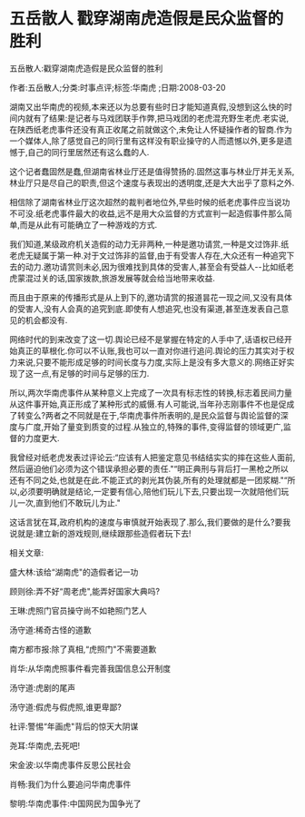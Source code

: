 # 五岳散人  戳穿湖南虎造假是民众监督的胜利

五岳散人:戳穿湖南虎造假是民众监督的胜利

作者:五岳散人;分类:时事点评;标签:华南虎 ;日期:2008-03-20

湖南又出华南虎的视频,本来还以为总要有些时日才能知道真假,没想到这么快的时间内就有了结果:是记者与马戏团联手作弊,把马戏团的老虎混充野生老虎.老实说,在陕西纸老虎事件还没有真正收尾之前就做这个,未免让人怀疑操作者的智商.作为一个媒体人,除了感觉自己的同行里有这样没有职业操守的人而遗憾以外,更多是遗憾于,自己的同行里居然还有这么蠢的人.

这个记者蠢固然是蠢,但湖南省林业厅还是值得赞扬的.固然这事与林业厅并无关系,林业厅只是尽自己的职责,但这个速度与表现出的透明度,还是大大出乎了意料之外.

相信除了湖南省林业厅这次超然的裁判者地位外,早些时候的纸老虎事件应当说功不可没.纸老虎事件最大的收益,远不是用大众监督的方式宣判一起造假事件那么简单,而是从此有可能确立了一种游戏的方式.

我们知道,某级政府机关造假的动力无非两种,一种是邀功请赏,一种是文过饰非.纸老虎无疑属于第一种.对于文过饰非的监督,由于有受害人存在,大众还有一种追究下去的动力.邀功请赏则未必,因为很难找到具体的受害人,甚至会有受益人--比如纸老虎蒙混过关的话,国家拨款,旅游发展等就会给当地带来收益.

而且由于原来的传播形式是从上到下的,邀功请赏的报道昙花一现之间,又没有具体的受害人,没有人会真的追究到底.即使有人想追究,也没有渠道,甚至连发表自己意见的机会都没有.

网络时代的到来改变了这一切.舆论已经不是掌握在特定的人手中了,话语权已经开始真正的草根化.你可以不认账,我也可以一直对你进行追问.舆论的压力其实对于权力来说,只要不能形成足够的时间长度与力度,实际上是没有多大意义的.网络正好实现了这一点,有足够的时间与足够的压力.

所以,两次华南虎事件从某种意义上完成了一次具有标志性的转换,标志着民间力量从这件事开始,真正形成了某种形式的威慑.有人可能说,当年孙志刚事件不也是促成了转变么?两者之不同就是在于,华南虎事件所表明的,是民众监督与舆论监督的深度与广度,开始了量变到质变的过程.从独立的,特殊的事件,变得监督的领域更广,监督的力度更大.

我曾经对纸老虎发表过评论云:“应该有人把鉴定意见书结结实实的摔在这些人面前,然后逼迫他们必须为这个错误承担必要的责任."“明正典刑与背后打一黑枪之所以还有不同之处,也就是在此.不能正式的剥光其伪装,所有的处理就都是一团浆糊."“所以,必须要明确就是结论,一定要有信心,陪他们玩儿下去,只要出现一次就陪他们玩儿一次,直到他们不敢玩儿为止."

这话言犹在耳,政府机构的速度与审慎就开始表现了.那么,我们要做的是什么?要我说就是:建立新的游戏规则,继续跟那些造假者玩下去!



相关文章:

盛大林:该给“湖南虎"的造假者记一功

顾则徐:弄不好“周老虎",能弄好国家大典吗?

王琳:虎照门官员操守尚不如艳照门艺人

汤守道:稀奇古怪的道歉

南方都市报:除了真相,“虎照门"不需要道歉

肖华:从华南虎照事件看完善我国信息公开制度

汤守道:虎剧的尾声

汤守道:假虎与假虎照,谁更卑鄙?

社评:警惕“年画虎"背后的惊天大阴谋

尧耳:华南虎,去死吧!

宋金波:以华南虎事件反思公民社会

肖畅:我们为什么要追问华南虎事件

黎明:华南虎事件:中国网民为国争光了